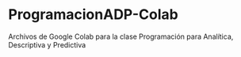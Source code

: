 # ProgramacionADP-Colab
Archivos de Google Colab para la clase Programación para Analítica, Descriptiva y Predictiva
